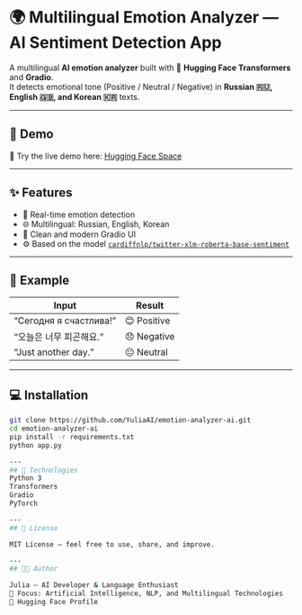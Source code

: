 # 🌍 Multilingual Emotion Analyzer — AI Sentiment Detection App

A multilingual **AI emotion analyzer** built with 🤗 **Hugging Face Transformers** and **Gradio**.  
It detects emotional tone (Positive / Neutral / Negative) in **Russian 🇷🇺, English 🇬🇧, and Korean 🇰🇷** texts.

---

## 🚀 Demo
🎯 Try the live demo here: [Hugging Face Space](https://huggingface.co/spaces/julie_s04/emotion-analyzer-julie)

---

## ✨ Features
- 🧠 Real-time emotion detection  
- 🌐 Multilingual: Russian, English, Korean  
- 🎨 Clean and modern Gradio UI  
- ⚙️ Based on the model [`cardiffnlp/twitter-xlm-roberta-base-sentiment`](https://huggingface.co/cardiffnlp/twitter-xlm-roberta-base-sentiment)

---

## 🧩 Example
| Input | Result |
|-------|---------|
| “Сегодня я счастлива!” | 😊 Positive |
| “오늘은 너무 피곤해요.” | 😞 Negative |
| “Just another day.” | 😐 Neutral |

---

## 💻 Installation
```bash
git clone https://github.com/YuliaAI/emotion-analyzer-ai.git
cd emotion-analyzer-ai
pip install -r requirements.txt
python app.py

---
## 🧰 Technologies
Python 3
Transformers
Gradio
PyTorch

---
## 📄 License

MIT License — feel free to use, share, and improve.

---
## 👩‍💻 Author

Julia — AI Developer & Language Enthusiast
🌸 Focus: Artificial Intelligence, NLP, and Multilingual Technologies
🔗 Hugging Face Profile
